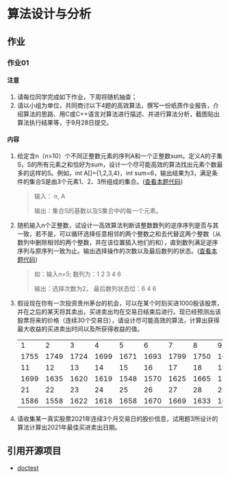 # 算法设计与分析

## 作业

### 作业01

#### 注意

1. 请每位同学完成如下作业，下周将随机抽查；
2. 请以小组为单位，共同商讨以下4题的高效算法，撰写一份纸质作业报告，介绍算法的思路、用C或C++语言对算法进行描述、并进行算法分析，截图贴出算法执行结果等，于9月28日提交。

#### 内容

1. 给定含n（n>10）个不同正整数元素的序列A和一个正整数sum。定义A的子集S，S的所有元素之和恰好为sum，设计一个尽可能高效的算法找出元素个数最多的这样的S。例如，int A[]={1,2,3,4}，int sum=6，输出结果为3，满足条件的集合S是由3个元素1、2、3所组成的集合。([查看本题代码](./src/hw01/01.sum.cpp))
 
    > 输入： n,  A
    > 
    > 输出：集合S的基数以及S集合中的每一个元素。

2. 随机输入n个正整数，试设计一高效算法判断该整数数列的逆序序列是否与其一致，若不是，可以循环选择任意相邻的两个整数之和去代替这两个整数（从数列中删除相邻的两个整数，并在该位置插入他们的和），直到数列满足逆序序列与原序列一致为止。输出选择操作的次数以及最后数列的状态。([查看本题代码](./src/hw01/02.palindrome.cpp))

    > 如：输入n=5; 数列为：1 2 3 4 6
    > 
    > 输出：选择次数为2， 最后数列状态位：6 4 6
  
3. 假设现在你有一次投资贵州茅台的机会，可以在某个时刻买进1000股该股票，并在之后的某天将其卖出，买进卖出均在交易日结束后进行。现已经预测出该股票将来的价格（连续30个交易日），请设计尽可能高效的算法，计算出获得最大收益的买进卖出时间以及所获得收益的值。

    |      |      |      |      |      |      |      |      |      |      |
    | ---- | ---- | ---- | ---- | ---- | ---- | ---- | ---- | ---- | ---- |
    | 1    | 2    | 3    | 4    | 5    | 6    | 7    | 8    | 9    | 10   |
    | 1755 | 1749 | 1724 | 1699 | 1671 | 1693 | 1799 | 1750 | 1690 | 1700 |
    | 11   | 12   | 13   | 14   | 15   | 16   | 17   | 18   | 19   | 20   |
    | 1699 | 1635 | 1620 | 1619 | 1548 | 1570 | 1625 | 1665 | 1595 | 1596 |
    | 21   | 22   | 23   | 24   | 25   | 26   | 27   | 28   | 29   | 30   |
    | 1586 | 1558 | 1622 | 1618 | 1658 | 1670 | 1669 | 1633 | 1634 | 1662 |

4. 请收集某一真实股票2021年连续3个月交易日的股价信息，试用题3所设计的算法计算出2021年最佳买进卖出日期。


## 引用开源项目

- [doctest](https://github.com/onqtam/doctest)